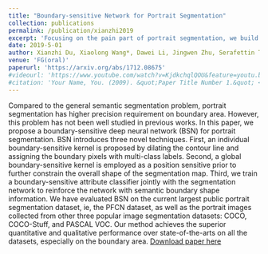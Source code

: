 ```yaml
---
title: "Boundary-sensitive Network for Portrait Segmentation"
collection: publications
permalink: /publication/xianzhi2019
excerpt: 'Focusing on the pain part of portrait segmentation, we build an end-to-end solution and obtain more realistic results, especially on the object boundary'
date: 2019-5-01
author: Xianzhi Du, Xiaolong Wang*, Dawei Li, Jingwen Zhu, Serafettin Tasci, Cameron Upright, Stephen Walsh, Larry Davis
venue: 'FG(oral)'
paperurl: 'https://arxiv.org/abs/1712.08675'
#videourl: 'https://www.youtube.com/watch?v=KjdkchqlQOU&feature=youtu.be'
#citation: 'Your Name, You. (2009). &quot;Paper Title Number 1.&quot; <i>Journal 1</i>. 1(1).'
---
```

Compared to the general semantic segmentation problem, portrait segmentation has higher precision requirement on boundary area. However, this problem has not been well studied in previous works. In this paper, we propose a boundary-sensitive deep neural network (BSN) for portrait segmentation. BSN introduces three novel techniques. First, an individual boundary-sensitive kernel is proposed by dilating the contour line and assigning the boundary pixels with multi-class labels. Second, a global boundary-sensitive kernel is employed as a position sensitive prior to further constrain the overall shape of the segmentation map. Third, we train a boundary-sensitive attribute classifier jointly with the segmentation network to reinforce the network with semantic boundary shape information. We have evaluated BSN on the current largest public portrait segmentation dataset, ie, the PFCN dataset, as well as the portrait images collected from other three popular image segmentation datasets: COCO, COCO-Stuff, and PASCAL VOC. Our method achieves the superior quantitative and qualitative performance over state-of-the-arts on all the datasets, especially on the boundary area.
[Download paper here](https://arxiv.org/abs/1712.08675)

